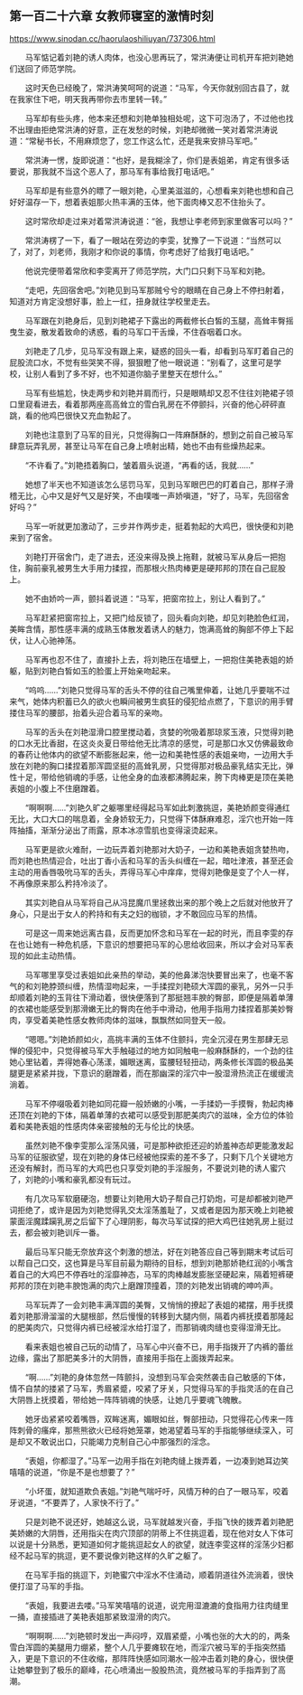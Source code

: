 ## 第一百二十六章 女教师寝室的激情时刻

https://www.sinodan.cc/haorulaoshiliuyan/737306.html

　　马军惦记着刘艳的诱人肉体，也没心思再玩了，常洪涛便让司机开车把刘艳她们送回了师范学院。

　　这时天色已经晚了，常洪涛笑呵呵的说道：“马军，今天你就别回古县了，就在我家住下吧，明天我再带你去市里转一转。”

　　马军却有些头疼，他本来还想和刘艳单独相处呢，这下可泡汤了，不过他也找不出理由拒绝常洪涛的好意，正在发愁的时候，刘艳却微微一笑对着常洪涛说道：“常秘书长，不用麻烦您了，您工作这么忙，还是我来安排马军吧。”

　　常洪涛一愣，旋即说道：“也好，是我糊涂了，你们是表姐弟，肯定有很多话要说，那我就不当这个恶人了，那马军有事给我打电话吧。”

　　马军却是有些意外的瞟了一眼刘艳，心里美滋滋的，心想看来刘艳也想和自己好好温存一下，想着表姐那火热丰满的玉体，他下面肉棒又忍不住抬头了。

　　这时常欣却走过来对着常洪涛说道：“爸，我想让李老师到家里做客可以吗？”

　　常洪涛楞了一下，看了一眼站在旁边的李雯，犹豫了一下说道：“当然可以了，对了，刘老师，我刚才和你说的事情，你考虑好了给我打电话吧。”

　　他说完便带着常欣和李雯离开了师范学院，大门口只剩下马军和刘艳。

　　“走吧，先回宿舍吧。”刘艳见到马军那贼兮兮的眼睛在自己身上不停扫射着，知道对方肯定没想好事，脸上一红，扭身就往学校里走去。

　　马军跟在刘艳身后，见到刘艳裙子下露出的两截修长白皙的玉腿，高耸丰臀摇曳生姿，散发着致命的诱惑，看的马军口干舌燥，不住吞咽着口水。

　　刘艳走了几步，见马军没有跟上来，疑惑的回头一看，却看到马军盯着自己的屁股流口水，不觉有些哭笑不得，狠狠瞪了他一眼说道：“别看了，这里可是学校，让别人看到了多不好，也不知道你脑子里整天在想什么。”

　　马军有些尴尬，快走两步和刘艳并肩而行，只是眼睛却又忍不住往刘艳裙子领口里窥看进去，看着那两座高高耸立的雪白乳房在不停颤抖，兴奋的他心砰砰直跳，看的他鸡巴很快又充血勃起了。

　　刘艳也注意到了马军的目光，只觉得胸口一阵麻酥酥的，想到之前自己被马军肆意玩弄乳房，甚至让马军在自己身上喷射出精，她也不由有些燥热起来。

　　“不许看了。”刘艳捂着胸口，皱着眉头说道，“再看的话，我就……”

　　她想了半天也不知道该怎么惩罚马军，见到马军眼巴巴的盯着自己，那样子滑稽无比，心中又是好气又是好笑，不由噗嗤一声娇嗔道，“好了，马军，先回宿舍好吗？”

　　马军一听就更加激动了，三步并作两步走，挺着勃起的大鸡巴，很快便和刘艳来到了宿舍。

　　刘艳打开宿舍门，走了进去，还没来得及换上拖鞋，就被马军从身后一把抱住，胸前豪乳被男生大手用力揉捏，而那根火热肉棒更是硬邦邦的顶在自己屁股上。

　　她不由娇吟一声，颤抖着说道：“马军，把窗帘拉上，别让人看到了。”

　　马军赶紧把窗帘拉上，又把门给反锁了，回头看向刘艳，却见刘艳脸色红润，美眸含情，那性感丰满的成熟玉体散发着诱人的魅力，饱满高耸的胸部不停上下起伏，让人心驰神荡。

　　马军再也忍不住了，直接扑上去，将刘艳压在墙壁上，一把抱住美艳表姐的娇躯，贴到刘艳白皙如玉的脸蛋上开始亲吻起来。

　　“呜呜……”刘艳只觉得马军的舌头不停的往自己嘴里伸着，让她几乎要喘不过来气，她体内积蓄已久的欲火也瞬间被男生疯狂的侵犯给点燃了，下意识的用手臂搂住马军的腰部，抬着头迎合着马军的亲吻。

　　马军的舌头在刘艳湿滑口腔里搅动着，贪婪的吮吸着那琼浆玉液，只觉得刘艳的口水无比香甜，在这炎炎夏日带给他无比清凉的感觉，可是那口水又仿佛最致命的春药让他体内的欲望不断膨胀起来，他一边和美艳性感的表姐亲吻，一边用大手放在刘艳的胸口揉捏着那浑圆坚挺的高耸乳房，只觉得那对极品豪乳结实无比，弹性十足，带给他销魂的手感，让他全身的血液都沸腾起来，胯下肉棒更是顶在美艳表姐的小腹上不住磨蹭着。

　　“啊啊啊……”刘艳久旷之躯哪里经得起马军如此刺激挑逗，美艳娇颜变得通红无比，大口大口的喘息着，全身娇软无力，只觉得下体酥麻难忍，淫穴也开始一阵阵抽搐，渐渐分泌出了雨露，原本冰凉雪肌也变得滚烫起来。

　　马军更是欲火难耐，一边玩弄着刘艳那对大奶子，一边和美艳表姐贪婪热吻，而刘艳也热情迎合，吐出丁香小舌和马军的舌头纠缠在一起，暗吐津液，甚至还会主动的用香唇吸吮马军的舌头，弄得马军心中痒痒，觉得刘艳像是变了个人一样，不再像原来那么矜持冷淡了。

　　其实刘艳自从马军将自己从冯昆魔爪里拯救出来的那个晚上之后就对他放开了身心，只是出于女人的矜持和有夫之妇的枷锁，才不敢回应马军的热情。

　　可是这一周来她远离古县，反而更加怀念和马军在一起的时光，而且李雯的存在也让她有一种危机感，下意识的想要把马军的心思给收回来，所以才会对马军表现的如此主动热情。

　　马军哪里享受过表姐如此亲热的举动，美的他鼻涕泡快要冒出来了，也毫不客气的和刘艳脖颈纠缠，热情湿吻起来，一手揉捏刘艳硕大浑圆的豪乳，另外一只手却顺着刘艳的玉背往下滑动着，很快便落到了那挺翘丰腴的臀部，即便是隔着单薄的衣裙也能感受到那滑嫩无比的臀肉在他手中滑动，他用手指用力揉捏着那美妙臀肉，享受着美艳性感女教师肉体的滋味，飘飘然如同登天一般。

　　“嗯嗯。”刘艳娇颜如火，高挑丰满的玉体不住颤抖，完全沉浸在男生那肆无忌惮的侵犯中，只觉得被马军大手触碰过的地方如同触电一般麻酥酥的，一个劲的往她心里钻着，弄得她春心荡漾，媚眼迷离，蛮腰轻轻扭动，两条修长浑圆的极品美腿更是紧紧并拢，下意识的磨蹭着，而在那幽深的淫穴中一股湿滑热流正在缓缓流淌着。

　　马军不停啜吸着刘艳如同花瓣一般娇嫩的小嘴，一手揉奶一手摸臀，勃起肉棒还顶在刘艳的下体，隔着单薄的衣裙可以感受到那肥美肉穴的滋味，全方位的体验着和美艳表姐的性感肉体亲密接触的无与伦比的快感。

　　虽然刘艳不像李雯那么淫荡风骚，可是那种欲拒还迎的娇羞神态却更能激发起马军的征服欲望，现在刘艳的身体已经被他探索的差不多了，只剩下几个关键地方还没有解封，而马军的大鸡巴也只享受刘艳的手淫服务，不要说刘艳的诱人蜜穴了，刘艳的小嘴和豪乳都没有玩过。

　　有几次马军软磨硬泡，想要让刘艳用大奶子帮自己打奶炮，可是却都被刘艳严词拒绝了，或许是因为刘艳觉得乳交太淫荡羞耻了，又或者是因为那天晚上刘艳被蒙面淫魔蹂躏乳房之后留下了心理阴影，每次马军试探的把大鸡巴往她乳房上挺过去，都会被刘艳训斥一番。

　　最后马军只能无奈放弃这个刺激的想法，好在刘艳答应自己等到期末考试后可以帮自己口交，这也算是马军目前最为期待的目标，想到刘艳那娇艳红润的小嘴含着自己的大鸡巴不停吞吐的淫靡神态，马军的肉棒越发膨胀坚硬起来，隔着短裤硬邦邦的顶在刘艳丰腴饱满的肉穴上磨蹭顶撞着，顶的刘艳发出销魂的呻吟声。

　　马军玩弄了一会刘艳丰满浑圆的美臀，又悄悄的撩起了表姐的裙摆，用手抚摸着刘艳那滑溜溜的大腿根部，然后慢慢的转移到大腿内侧，隔着内裤抚摸着那隆起的肥美肉穴，只觉得内裤已经被淫水给打湿了，而那销魂肉缝也变得湿滑无比。

　　看来表姐也被自己玩的动情了，马军心中兴奋不已，用手指拨开了内裤的蕾丝边缘，露出了那肥美多汁的大阴唇，直接用手指在上面拨弄起来。

　　“啊……”刘艳的身体忽然一阵颤抖，没想到马军会突然袭击自己敏感的下体，情不自禁的搂紧了马军，秀眉紧蹙，咬紧了牙关，只觉得马军的手指灵活的在自己大阴唇上抚摸着，带给她一阵阵销魂的快感，让她几乎要魂飞魄散。

　　她牙齿紧紧咬着嘴唇，双眸迷离，媚眼如丝，臀部扭动，只觉得花心传来一阵阵刺骨的瘙痒，那熊熊欲火已经将她笼罩，她渴望着马军的手指能够继续深入，可是却又不敢说出口，只能竭力克制自己心中那强烈的淫念。

　　“表姐，你都湿了。”马军一边用手指在刘艳肉缝上拨弄着，一边凑到她耳边笑嘻嘻的说道，“你是不是也想要了？”

　　“小坏蛋，就知道欺负表姐。”刘艳气喘吁吁，风情万种的白了一眼马军，咬着牙说道，“不要弄了，人家快不行了。”

　　只是刘艳不说还好，她越这么说，马军就越发兴奋，手指飞快的拨弄着刘艳肥美娇嫩的大阴唇，还用指尖在肉穴顶部的阴蒂上不住挑逗着，现在他对女人下体可以说是十分熟悉，更知道如何才能挑逗起女人的欲望，就连李雯这样的淫荡少妇都经不起马军的挑逗，更不要说像刘艳这样的久旷之躯了。

　　在马军手指的挑逗下，刘艳蜜穴中淫水不住涌动，顺着阴道往外流淌着，很快便打湿了马军的手指。

　　“表姐，我要进去喽。”马军笑嘻嘻的说道，说完用湿漉漉的食指用力往肉缝里一捅，直接插进了美艳表姐那紧致湿滑的肉穴。

　　“啊啊啊……”刘艳顿时发出一声闷哼，双眉紧蹙，小嘴也张的大大的的，两条雪白浑圆的美腿用力绷紧，整个人几乎要瘫软在地，而淫穴被马军的手指突然插入，更是下意识的不住收缩，那阵阵快感如同潮水一般冲击着刘艳的身心，很快便让她攀登到了极乐的巅峰，花心喷涌出一股股热流，竟然被马军的手指弄到了高潮。
